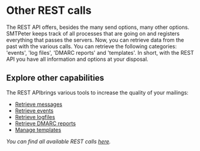 # Other REST calls

The REST API offers, besides the many send options, many other options.
SMTPeter keeps track of all processes that are going on and registers everything
that passes the servers. Now, you can retrieve data from the past with the various
calls. You can retrieve the following categories: 'events', 'log files', 'DMARC reports'
and 'templates'. In short, with the REST API you have all information and options at your disposal.

## Explore other capabilities  

The REST APIbrings various tools to increase the quality of your mailings:

* [Retrieve messages](rest-messages)
* [Retrieve events](rest-events)
* [Retrieve logfiles](rest-logfiles)
* [Retrieve DMARC reports](rest-dmarc)
* [Manage templates](rest-templates)

*You can find all available REST calls [here](all-rest-calls).*
